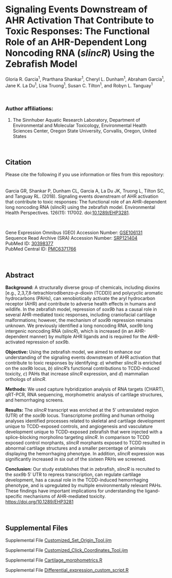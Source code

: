 # Signaling Events Downstream of AHR Activation That Contribute to Toxic Responses: The Functional Role of an AHR-Dependent Long Noncoding RNA (*slincR*) Using the Zebrafish Model

Gloria R. Garcia<sup>1</sup>, Prarthana Shankar<sup>1</sup>, Cheryl L. Dunham<sup>1</sup>, Abraham Garcia<sup>1</sup>, Jane K. La Du<sup>1</sup>, Lisa Truong<sup>1</sup>, Susan C. Tilton<sup>1</sup>, and Robyn L. Tanguay<sup>1</sup>

<br>

### Author affiliations:
  1. The Sinnhuber Aquatic Research Laboratory, Department of Environmental and Molecular Toxicology, Environmental Health Sciences Center, Oregon State University, Corvallis, Oregon, United States

<br>

## Citation
Please cite the following if you use information or files from this repository:
<br><br><br>
Garcia GR, Shankar P, Dunham CL, Garcia A, La Du JK, Truong L, Tilton SC, and Tanguay RL. (2018). Signaling events downstream of AHR activation that contribute to toxic responses: The functional role of an AHR-dependent long noncoding RNA (slincR) using the zebrafish model. Environmental Health Perspectives. 126(11): 117002. doi:[10.1289/EHP3281](https://doi.org/10.1289/EHP3281).

<br>

Gene Expression Omnibus (GEO) Accession Number: [GSE106131](https://www.ncbi.nlm.nih.gov/geo/query/acc.cgi?acc=GSE106131)
<br>
Sequence Read Archive (SRA) Accession Number: [SRP121404](https://trace.ncbi.nlm.nih.gov/Traces/sra/?study=SRP121404)
<br>
PubMed ID: [30398377](https://pubmed.ncbi.nlm.nih.gov/30398377/)
<br>
PubMed Central ID: [PMC6371766](https://www.ncbi.nlm.nih.gov/pmc/articles/PMC6371766/)

<br>

## Abstract
**Background:**
A structurally diverse group of chemicals, including dioxins [e.g., 2,3,7,8-tetrachlorodibenzo-*p*-dioxin (TCDD)] and polycyclic aromatic hydrocarbons (PAHs), can xenobiotically activate the aryl hydrocarbon receptor (AHR) and contribute to adverse health effects in humans and wildlife. In the zebrafish model, repression of *sox9b* has a causal role in several AHR-mediated toxic responses, including craniofacial cartilage malformations; however, the mechanism of *sox9b* repression remains unknown. We previously identified a long noncoding RNA, *sox9b* long intergenic noncoding RNA (*slincR*), which is increased (in an AHR-dependent manner) by multiple AHR ligands and is required for the AHR-activated repression of *sox9b*.

**Objective:**
Using the zebrafish model, we aimed to enhance our understanding of the signaling events downstream of AHR activation that contribute to toxic responses by identifying: *a*) whether *slincR* is enriched on the *sox9b* locus, *b*) *slincR*’s functional contributions to TCDD-induced toxicity, *c*) PAHs that increase *slincR* expression, and *d*) mammalian orthologs of *slincR*.

**Methods:**
We used capture hybridization analysis of RNA targets (CHART), qRT-PCR, RNA sequencing, morphometric analysis of cartilage structures, and hemorrhaging screens.

**Results:**
The *slincR* transcript was enriched at the 5′ untranslated region (UTR) of the *sox9b* locus. Transcriptome profiling and human ortholog analyses identified processes related to skeletal and cartilage development unique to TCDD-exposed controls, and angiogenesis and vasculature development unique to TCDD-exposed zebrafish that were injected with a splice-blocking morpholino targeting *slincR*. In comparison to TCDD exposed control morphants, *slincR* morphants exposed to TCDD resulted in abnormal cartilage structures and a smaller percentage of animals displaying the hemorrhaging phenotype. In addition, *slincR* expression was significantly increased in six out of the sixteen PAHs we screened.

**Conclusion:**
Our study establishes that in zebrafish, *slincR* is recruited to the *sox9b* 5′ UTR to repress transcription, can regulate cartilage development, has a causal role in the TCDD-induced hemorrhaging phenotype, and is upregulated by multiple environmentally relevant PAHs. These findings have important implications for understanding the ligand-specific mechanisms of AHR-mediated toxicity. https://doi.org/10.1289/EHP3281


<br>

## Supplemental Files
Supplemental File [Customized_Set_Origin_Tool.ijm](https://github.com/Tanguay-Lab/Manuscripts/blob/main/Garcia_et_al_(2018)_Environ_Health_Persp/Files/Customized_Set_Origin_Tool.ijm)

Supplemental File [Customized_Click_Coordinates_Tool.ijm](https://github.com/Tanguay-Lab/Manuscripts/blob/main/Garcia_et_al_(2018)_Environ_Health_Persp/Files/Customized_Click_Coordinates_Tool.ijm)

Supplemental File [Cartilage_morphometrics.R](https://github.com/Tanguay-Lab/Manuscripts/blob/main/Garcia_et_al_(2018)_Environ_Health_Persp/Files/Cartilage_morphometrics.R)

Supplemental File [Differential_expression_custom_script.R](https://github.com/Tanguay-Lab/Manuscripts/blob/main/Garcia_et_al_(2018)_Environ_Health_Persp/Files/Differential_expression_custom_script.R)

